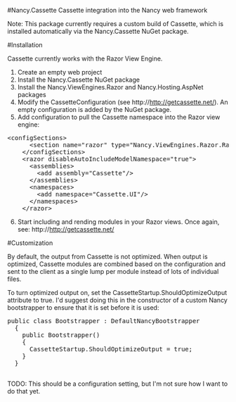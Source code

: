 #Nancy.Cassette
Cassette integration into the Nancy web framework

Note: This package currently requires a custom build of Cassette, which is installed automatically via the Nancy.Cassette NuGet package.

#Installation

Cassette currently works with the Razor View Engine.

1. Create an empty web project
2. Install the Nancy.Cassette NuGet package
3. Install the Nancy.ViewEngines.Razor and Nancy.Hosting.AspNet packages
4. Modify the CassetteConfiguration (see http://http://getcassette.net/).  An empty configuration is added by the NuGet package.
5. Add configuration to pull the Cassette namespace into the Razor view engine:
  <pre>&lt;configSections&gt;
      &lt;section name="razor" type="Nancy.ViewEngines.Razor.RazorConfigurationSection, Nancy.ViewEngines.Razor"/&gt;
    &lt;/configSections&gt;
    &lt;razor disableAutoIncludeModelNamespace="true"&gt;
      &lt;assemblies&gt;
        &lt;add assembly="Cassette"/&gt;
      &lt;/assemblies&gt;
      &lt;namespaces&gt;
        &lt;add namespace="Cassette.UI"/&gt;
      &lt;/namespaces&gt;
    &lt;/razor&gt;</pre>
6. Start including and rending modules in your Razor views.  Once again, see: http://http://getcassette.net/

#Customization

By default, the output from Cassette is not optimized.  When output is optimized, Cassette modules are combined based on the configuration and sent to the client as a single lump per module instead of lots of individual files.

To turn optimized output on, set the CassetteStartup.ShouldOptimizeOutput attribute to true.  I'd suggest doing this in the constructor of a custom Nancy bootstrapper to ensure that it is set before it is used:

  <pre>public class Bootstrapper : DefaultNancyBootstrapper
  {
    public Bootstrapper()
    {
      CassetteStartup.ShouldOptimizeOutput = true;
    }
  } 
  </pre>

TODO: This should be a configuration setting, but I'm not sure how I want to do that yet.
